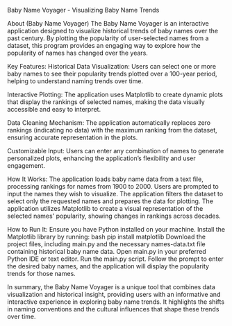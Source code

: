Baby Name Voyager - Visualizing Baby Name Trends

About (Baby Name Voyager)
The Baby Name Voyager is an interactive application designed to visualize historical trends of baby names over the past century. By plotting the popularity of user-selected names from a dataset, this program provides an engaging way to explore how the popularity of names has changed over the years.

Key Features:
Historical Data Visualization: Users can select one or more baby names to see their popularity trends plotted over a 100-year period, helping to understand naming trends over time.

Interactive Plotting: The application uses Matplotlib to create dynamic plots that display the rankings of selected names, making the data visually accessible and easy to interpret.

Data Cleaning Mechanism: The application automatically replaces zero rankings (indicating no data) with the maximum ranking from the dataset, ensuring accurate representation in the plots.

Customizable Input: Users can enter any combination of names to generate personalized plots, enhancing the application’s flexibility and user engagement.

How It Works:
The application loads baby name data from a text file, processing rankings for names from 1900 to 2000.
Users are prompted to input the names they wish to visualize.
The application filters the dataset to select only the requested names and prepares the data for plotting.
The application utilizes Matplotlib to create a visual representation of the selected names' popularity, showing changes in rankings across decades.

How to Run It:
Ensure you have Python installed on your machine.
Install the Matplotlib library by running:
bash
pip install matplotlib
Download the project files, including main.py and the necessary names-data.txt file containing historical baby name data.
Open main.py in your preferred Python IDE or text editor.
Run the main.py script. Follow the prompt to enter the desired baby names, and the application will display the popularity trends for those names.

In summary, the Baby Name Voyager is a unique tool that combines data visualization and historical insight, providing users with an informative and interactive experience in exploring baby name trends. It highlights the shifts in naming conventions and the cultural influences that shape these trends over time.
